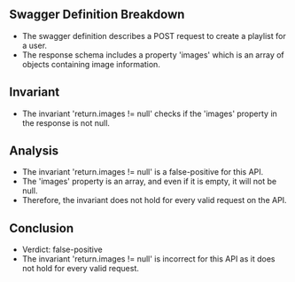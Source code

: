 ## Swagger Definition Breakdown
- The swagger definition describes a POST request to create a playlist for a user.
- The response schema includes a property 'images' which is an array of objects containing image information.

## Invariant
- The invariant 'return.images != null' checks if the 'images' property in the response is not null.

## Analysis
- The invariant 'return.images != null' is a false-positive for this API.
- The 'images' property is an array, and even if it is empty, it will not be null.
- Therefore, the invariant does not hold for every valid request on the API.

## Conclusion
- Verdict: false-positive
- The invariant 'return.images != null' is incorrect for this API as it does not hold for every valid request.
